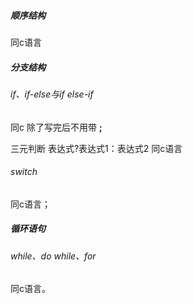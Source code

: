 ##### 顺序结构

同c语言

##### 分支结构

###### if、if-else与if else-if

同c 除了写完后不用带 **;**  

三元判断  表达式?表达式1：表达式2 同c语言

###### switch

同c语言；

##### 循环语句

###### while、do while、for

同c语言。